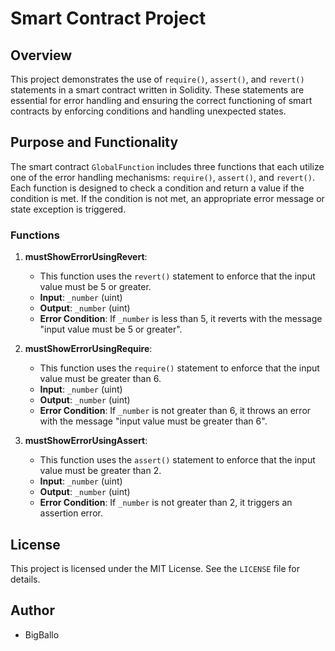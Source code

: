 # Smart Contract Project

## Overview

This project demonstrates the use of `require()`, `assert()`, and `revert()` statements in a smart contract written in Solidity. These statements are essential for error handling and ensuring the correct functioning of smart contracts by enforcing conditions and handling unexpected states.

## Purpose and Functionality

The smart contract `GlobalFunction` includes three functions that each utilize one of the error handling mechanisms: `require()`, `assert()`, and `revert()`. Each function is designed to check a condition and return a value if the condition is met. If the condition is not met, an appropriate error message or state exception is triggered.

### Functions

1. **mustShowErrorUsingRevert**: 
   - This function uses the `revert()` statement to enforce that the input value must be 5 or greater.
   - **Input**: `_number` (uint)
   - **Output**: `_number` (uint)
   - **Error Condition**: If `_number` is less than 5, it reverts with the message "input value must be 5 or greater".

2. **mustShowErrorUsingRequire**: 
   - This function uses the `require()` statement to enforce that the input value must be greater than 6.
   - **Input**: `_number` (uint)
   - **Output**: `_number` (uint)
   - **Error Condition**: If `_number` is not greater than 6, it throws an error with the message "input value must be greater than 6".

3. **mustShowErrorUsingAssert**: 
   - This function uses the `assert()` statement to enforce that the input value must be greater than 2.
   - **Input**: `_number` (uint)
   - **Output**: `_number` (uint)
   - **Error Condition**: If `_number` is not greater than 2, it triggers an assertion error.

## License

This project is licensed under the MIT License. See the `LICENSE` file for details.

## Author

- BigBallo
